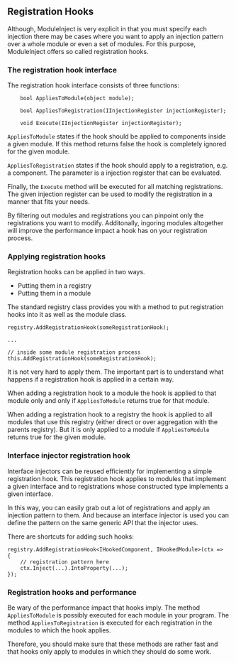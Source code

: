 ﻿Registration Hooks
------------------

Although, ModuleInject is very explicit in that you must specify each injection there may be cases where you want to apply an injection pattern over a whole module or even a set of modules. For this purpose, ModuleInject offers so called registration hooks.

### The registration hook interface

The registration hook interface consists of three functions:

        bool AppliesToModule(object module);

        bool AppliesToRegistration(IInjectionRegister injectionRegister);

        void Execute(IInjectionRegister injectionRegister);

`AppliesToModule` states if the hook should be applied to components inside a given module. If this method returns false the hook is completely ignored for the given module.

`AppliesToRegistration` states if the hook should apply to a registration, e.g. a component. The parameter is a injection register that can be evaluated.

Finally, the `Execute` method will be executed for all matching registrations. The given injection register can be used to modify the registration in a manner that fits your needs.

By filtering out modules and registrations you can pinpoint only the registrations you want to modify. Additonally, ingoring modules altogether will improve the performance impact a hook has on your registration process.

### Applying registration hooks

Registration hooks can be applied in two ways.

* Putting them in a registry
* Putting them in a module

The standard registry class provides you with a method to put registration hooks into it as well as the module class.

    registry.AddRegistrationHook(someRegistrationHook);

    ...

    // inside some module registration process
    this.AddRegistrationHook(someRegistrationHook);

It is not very hard to apply them. The important part is to understand what happens if a registration hook is applied in a certain way.

When adding a registration hook to a module the hook is applied to that module only and only if `AppliesToModule` returns true for that module.

When adding a registration hook to a registry the hook is applied to all modules that use this registry (either direct or over aggregation with the parents registry). But it is only applied to a module if `AppliesToModule` returns true for the given module.

### Interface injector registration hook

Interface injectors can be reused efficiently for implementing a simple registration hook. This registration hook applies to modules that implement a given interface and to registrations whose constructed type implements a given interface.

In this way, you can easily grab out a lot of registrations and apply an injection pattern to them. And because an interface injector is used you can define the pattern on the same generic API that the injector uses.

There are shortcuts for adding such hooks:

    registry.AddRegistrationHook<IHookedComponent, IHookedModule>(ctx => 
    {
        // registration pattern here
        ctx.Inject(...).IntoProperty(...);
    });

### Registration hooks and performance

Be wary of the performance impact that hooks imply. The method `AppliesToModule` is possibly executed for each module in your program. The method `AppliesToRegistration` is executed for each registration in the modules to which the hook applies.

Therefore, you should make sure that these methods are rather fast and that hooks only apply to modules in which they should do some work.